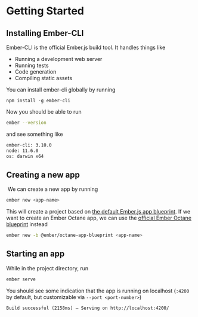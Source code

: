 # Getting Started

## Installing Ember-CLI

Ember-CLI is the official Ember.js build tool. It handles things like

- Running a development web server
- Running tests
- Code generation
- Compiling static assets

You can install ember-cli globally by running

```
npm install -g ember-cli
```

Now you should be able to run

```sh
ember --version
```

and see something like

```sh
ember-cli: 3.10.0
node: 11.6.0
os: darwin x64
```

## Creating a new app

 We can create a new app by running

```sh
ember new <app-name>
```

This will create a project based on [the default Ember.js app blueprint](https://github.com/ember-cli/ember-cli/tree/7d9fce01d8faa4ce69cc6a8aab6f7f07b6b88425/blueprints/app). If we want to create an Ember Octane app, we can use the [official Ember Octane blueprint](https://github.com/ember-cli/ember-octane-blueprint/tree/396992a0e0582a18fe718e888a57432aaafc46fe/packages/%40ember/octane-app-blueprint) instead

```sh
ember new -b @ember/octane-app-blueprint <app-name>
```

## Starting an app

While in the project directory, run

```sh
ember serve
```

You should see some indication that the app is running on localhost (`:4200` by default, but customizable via `--port <port-number>`)

```
Build successful (2158ms) – Serving on http://localhost:4200/
```
